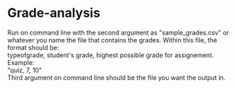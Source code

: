 # Grade-analysis
Run on command line with the second argument as "sample_grades.csv" or whatever you name the file that contains the grades. Within this file, the format should be:  
typeofgrade, student's grade, highest possible grade for assignement. Example:  
"quiz, 7, 10"  
Third argument on command line should be the file you want the output in. 
